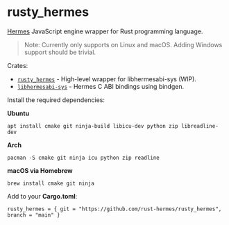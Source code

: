# rusty_hermes

[Hermes](https://hermesengine.dev) JavaScript engine wrapper for Rust programming language.

> Note: Currently only supports on Linux and macOS. Adding Windows support should be trivial.

Crates:

- [`rusty_hermes`](./) - High-level wrapper for libhermesabi-sys (WIP).
- [`libhermesabi-sys`](./libhermesabi-sys) - Hermes C ABI bindings using bindgen.

Install the required dependencies:

**Ubuntu**

```
apt install cmake git ninja-build libicu-dev python zip libreadline-dev
```

**Arch**

```
pacman -S cmake git ninja icu python zip readline
```

**macOS via Homebrew**

```
brew install cmake git ninja
```

Add to your **Cargo.toml**:

```
rusty_hermes = { git = "https://github.com/rust-hermes/rusty_hermes", branch = "main" }
```
